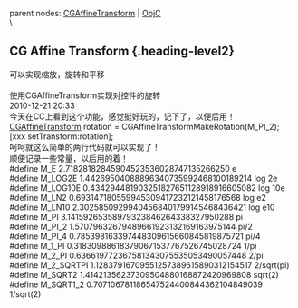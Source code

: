 parent nodes: [CGAffineTransform](CGAffineTransform.html) |
[ObjC](ObjC.html)\
\

CG Affine Transform {.heading-level2}
-------------------

可以实现缩放，旋转和平移\
 \
 使用CGAffineTransform实现对控件的旋转\
 2010-12-21 20:33\
 今天在CC上看到这个功能，感觉挺好玩的，记下了，以便后用！\
 [CGAffineTransform](CGAffineTransform.html) rotation =
CGAffineTransformMakeRotation(M\_PI\_2);\
 [xxx setTransform:rotation];\
 呵呵就这么简单的两行代码就可以实现了！\
 顺便记录一些常量，以后用的着！\
 \#define M\_E 2.71828182845904523536028747135266250 e\
 \#define M\_LOG2E 1.44269504088896340735992468100189214 log 2e\
 \#define M\_LOG10E 0.434294481903251827651128918916605082 log 10e\
 \#define M\_LN2 0.693147180559945309417232121458176568 log e2\
 \#define M\_LN10 2.30258509299404568401799145468436421 log e10\
 \#define M\_PI 3.14159265358979323846264338327950288 pi\
 \#define M\_PI\_2 1.57079632679489661923132169163975144 pi/2\
 \#define M\_PI\_4 0.785398163397448309615660845819875721 pi/4\
 \#define M\_1\_PI 0.318309886183790671537767526745028724 1/pi\
 \#define M\_2\_PI 0.636619772367581343075535053490057448 2/pi\
 \#define M\_2\_SQRTPI 1.12837916709551257389615890312154517 2/sqrt(pi)\
 \#define M\_SQRT2 1.41421356237309504880168872420969808 sqrt(2)\
 \#define M\_SQRT1\_2 0.707106781186547524400844362104849039 1/sqrt(2)
